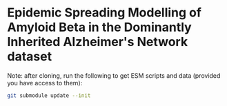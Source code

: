 # Epidemic Spreading Modelling of Amyloid Beta in the Dominantly Inherited Alzheimer's Network dataset

Note: after cloning, run the following to get ESM scripts and data (provided you have access to them):

```bash
git submodule update --init
```
